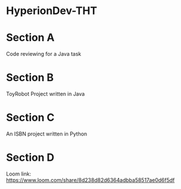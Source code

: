 # HyperionDev-THT

# Section A 
Code reviewing for a Java task

# Section B 
ToyRobot Project written in Java 

# Section C
An ISBN project written in Python

# Section D
Loom link: https://www.loom.com/share/8d238d82d6364adbba58517ae0d6f5df



